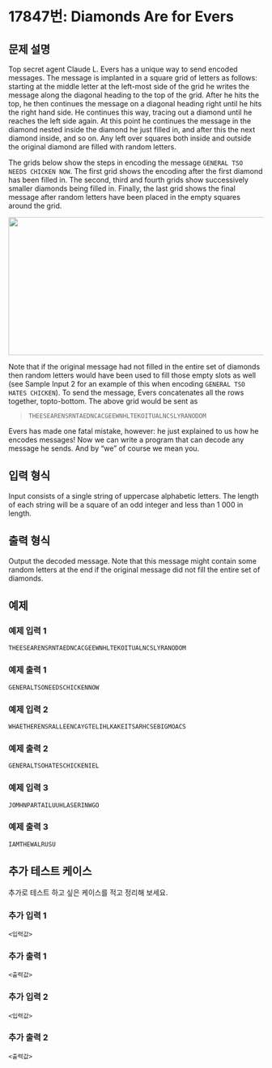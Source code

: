 # 17847번: Diamonds Are for Evers

## 문제 설명


<p>Top secret agent Claude L. Evers has a unique way to send encoded messages. The message is implanted in a square grid of letters as follows: starting at the middle letter at the left-most side of the grid he writes the message along the diagonal heading to the top of the grid. After he hits the top, he then continues the message on a diagonal heading right until he hits the right hand side. He continues this way, tracing out a diamond until he reaches the left side again. At this point he continues the message in the diamond nested inside the diamond he just filled in, and after this the next diamond inside, and so on. Any left over squares both inside and outside the original diamond are filled with random letters.</p>

<p>The grids below show the steps in encoding the message <code>GENERAL TSO NEEDS CHICKEN NOW</code>. The first grid shows the encoding after the first diamond has been filled in. The second, third and fourth grids show successively smaller diamonds being filled in. Finally, the last grid shows the final message after random letters have been placed in the empty squares around the grid.</p>

<p style="text-align: center;"><img alt="" src="https://upload.acmicpc.net/cdfeb3ab-e6e1-402d-8dda-aba4113e1ff4/-/preview/" style="width: 516px; height: 272px;"></p>

<p>Note that if the original message had not filled in the entire set of diamonds then random letters would have been used to fill those empty slots as well (see Sample Input 2 for an example of this when encoding <code>GENERAL TSO HATES CHICKEN</code>). To send the message, Evers concatenates all the rows together, topto-bottom. The above grid would be sent as</p>

<blockquote>
<p><code>THEESEARENSRNTAEDNCACGEEWNHLTEKOITUALNCSLYRANODOM</code></p>
</blockquote>

<p>Evers has made one fatal mistake, however: he just explained to us how he encodes messages! Now we can write a program that can decode any message he sends. And by “we” of course we mean you.</p>



## 입력 형식


<p>Input consists of a single string of uppercase alphabetic letters. The length of each string will be a square of an odd integer and less than 1 000 in length.</p>



## 출력 형식


<p>Output the decoded message. Note that this message might contain some random letters at the end if the original message did not fill the entire set of diamonds.</p>



## 예제

### 예제 입력 1

```
THEESEARENSRNTAEDNCACGEEWNHLTEKOITUALNCSLYRANODOM

```

### 예제 출력 1

```
GENERALTSONEEDSCHICKENNOW

```
          

### 예제 입력 2

```
WHAETHERENSRALLEENCAYGTELIHLKAKEITSARHCSEBIGMOACS

```

### 예제 출력 2

```
GENERALTSOHATESCHICKENIEL

```
          

### 예제 입력 3

```
JOMHNPARTAILUUHLASERINWGO

```

### 예제 출력 3

```
IAMTHEWALRUSU

```
          




## 추가 테스트 케이스

추가로 테스트 하고 싶은 케이스를 적고 정리해 보세요.

### 추가 입력 1

```
<입력값>
```

### 추가 출력 1

```
<출력값>
```

### 추가 입력 2

```
<입력값>
```

### 추가 출력 2

```
<출력값>
```
  